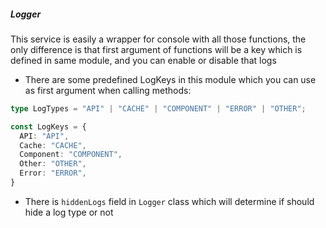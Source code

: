##### Logger

This service is easily a wrapper for console with all those functions, the only difference is that first argument of
functions will be a key which is defined in same module, and you can enable or disable that logs

* There are some predefined LogKeys in this module which you can use as first argument when calling methods:

```typescript
type LogTypes = "API" | "CACHE" | "COMPONENT" | "ERROR" | "OTHER";

const LogKeys = {
  API: "API",
  Cache: "CACHE",
  Component: "COMPONENT",
  Other: "OTHER",
  Error: "ERROR",
}
```

* There is `hiddenLogs` field in `Logger` class which will determine if should hide a log type or not
